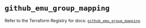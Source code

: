 # `github_emu_group_mapping`

Refer to the Terraform Registry for docs: [`github_emu_group_mapping`](https://registry.terraform.io/providers/integrations/github/6.0.0/docs/resources/emu_group_mapping).
